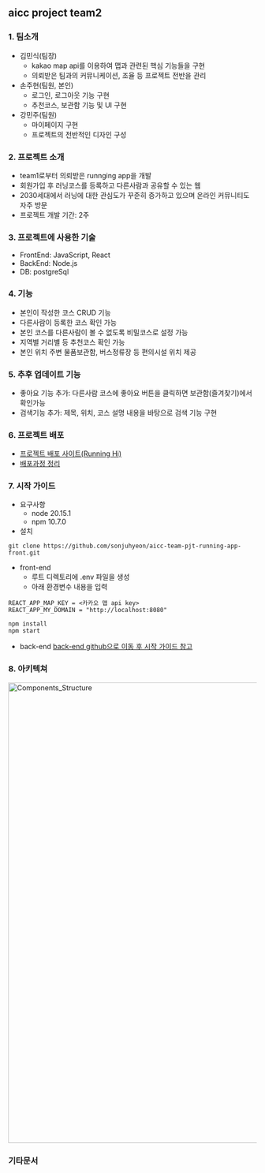 ## aicc project team2
### 1. 팀소개
- 김민식(팀장)
  - kakao map api를 이용하여 맵과 관련된 핵심 기능들을 구현
  - 의뢰받은 팀과의 커뮤니케이션, 조율 등 프로젝트 전반을 관리
- 손주현(팀원, 본인)
  - 로그인, 로그아웃 기능 구현
  - 추천코스, 보관함 기능 및 UI 구현
- 강민주(팀원)
  - 마이페이지 구현
  - 프로젝트의 전반적인 디자인 구성

### 2. 프로젝트 소개
- team1로부터 의뢰받은 runnging app을 개발
- 회원가입 후 러닝코스를 등록하고 다른사람과 공유할 수 있는 웹
- 2030세대에서 러닝에 대한 관심도가 꾸준히 증가하고 있으며 온라인 커뮤니티도 자주 방문
- 프로젝트 개발 기간: 2주

### 3. 프로젝트에 사용한 기술
- FrontEnd: JavaScript, React
- BackEnd: Node.js
- DB: postgreSql

### 4. 기능
- 본인이 작성한 코스 CRUD 기능
- 다른사람이 등록한 코스 확인 가능
- 본인 코스를 다른사람이 볼 수 없도록 비밀코스로 설정 가능
- 지역별 거리별 등 추천코스 확인 가능
- 본인 위치 주변 물품보관함, 버스정류장 등 편의시설 위치 제공

### 5. 추후 업데이트 기능
- 좋아요 기능 추가: 다른사람 코스에 좋아요 버튼을 클릭하면 보관함(즐겨찾기)에서 확인가능
- 검색기능 추가: 제목, 위치, 코스 설명 내용을 바탕으로 검색 기능 구현

### 6. 프로젝트 배포
- [프로젝트 배포 사이트(Running Hi)](https://aiccrunningapp.microdeveloper.co.kr)
- [배포과정 정리](https://velog.io/@homeless_snail/deploy-process1)

### 7. 시작 가이드
- 요구사항
  - node 20.15.1
  - npm 10.7.0
- 설치
```shell
git clone https://github.com/sonjuhyeon/aicc-team-pjt-running-app-front.git
```
- front-end
  - 루트 디렉토리에 .env 파일을 생성
  - 아래 환경변수 내용을 입력
```
REACT_APP_MAP_KEY = <카카오 맵 api key>
REACT_APP_MY_DOMAIN = "http://localhost:8080"
```
```shell
npm install
npm start
```
- back-end
  [back-end github으로 이동 후 시작 가이드 참고](https://github.com/sonjuhyeon/aicc-team-pjt-running-app-back)

### 8. 아키텍쳐
<img width="934" alt="Components_Structure" src="https://github.com/user-attachments/assets/41dcf8cd-f0f8-4e2a-a3ed-67a6fbaf3675">

### 기타문서
